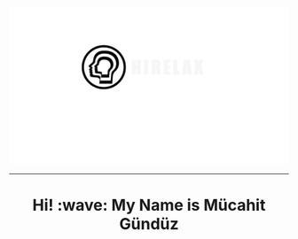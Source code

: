 [![Social banner for myygunduz](https://github.com/e-k-eyupoglu/e-k-eyupoglu/blob/main/transparan%20banner.png)](https://myygyazilim.com)
<hr>

<h1 align='center'> Hi! :wave: My Name is Mücahit Gündüz</h1>
